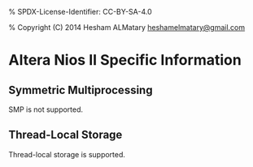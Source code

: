 % SPDX-License-Identifier: CC-BY-SA-4.0

% Copyright (C) 2014 Hesham ALMatary <heshamelmatary@gmail.com>

# Altera Nios II Specific Information

## Symmetric Multiprocessing

SMP is not supported.

## Thread-Local Storage

Thread-local storage is supported.
